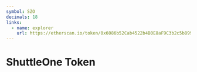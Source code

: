 ```yaml
---
symbol: SZO
decimals: 18
links:
  - name: explorer
    url: https://etherscan.io/token/0x6086b52Cab4522b4B0E8aF9C3b2c5b8994C36ba6
---
```


# ShuttleOne Token
